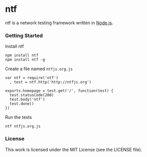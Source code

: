 ntf
===

ntf is a network testing framework written in [Node.js](http://nodejs.org/).

### Getting Started

Install ntf

    npm install ntf
    npm install ntf -g

Create a file named `ntfjs.org.js`

    var ntf = require('ntf')
      , test = ntf.http('http://ntfjs.org')

    exports.homepage = test.get('/', function(test) {
      test.statusCode(200)
      test.body('ntf')
      test.done()
    })

Run the tests

    ntf ntfjs.org.js

### License

This work is licensed under the MIT License (see the LICENSE file).
